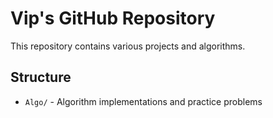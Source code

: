 # Vip's GitHub Repository

This repository contains various projects and algorithms.

## Structure
- `Algo/` - Algorithm implementations and practice problems